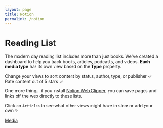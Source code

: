 ```yaml
---
layout: page
title: Notion
permalink: /notion
---
```

# Reading List

The modern day reading list includes more than just books. We've created a dashboard to help you track books, articles, podcasts, and videos. **Each** **media type** has its own view based on the **Type** property. 

Change your views to sort content by status, author, type, or publisher ✓
Rate content out of 5 stars ✓

One more thing... if you install [Notion Web Clipper](https://chrome.google.com/webstore/detail/notion-web-clipper/knheggckgoiihginacbkhaalnibhilkk?hl=en), you can save pages and links off the web directly to these lists.

Click on `Articles` to see what other views might have in store or add your own ✨

[Media](https://www.notion.so/63c431ee8b9a4756a0c0571cc4246ba5)
